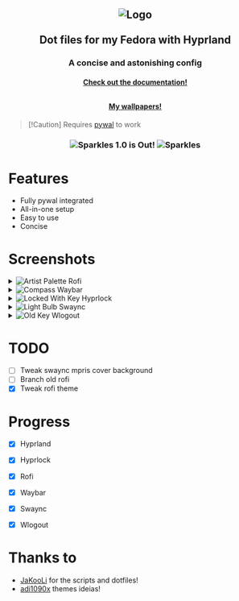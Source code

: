 <h2 align="center">
  <img src="https://raw.githubusercontent.com/zDyanTB/HyprNova/master/src/nova-banner.png" alt="Logo"/><br><br>
  Dot files for my Fedora with Hyprland
</h2>

<h3 align="center">
  A concise and astonishing config
</h3>

<h4 align="center">
  <a href="https://github.com/zDyanTB/HyprNova/blob/master/documentation.md">Check out the documentation!</a><br><br>
  
  <a href="https://github.com/zDyanTB/aesthic-wallpapers">My wallpapers!</a>
  </h4>

>   [!Caution]
>   Requires [pywal](https://github.com/dylanaraps/pywal) to work

<h3 align="center">
	<img src="https://raw.githubusercontent.com/Tarikul-Islam-Anik/Telegram-Animated-Emojis/main/Activity/Sparkles.webp" alt="Sparkles" width="38" height="38" />
	1.0 is Out!
	<img src="https://raw.githubusercontent.com/Tarikul-Islam-Anik/Telegram-Animated-Emojis/main/Activity/Sparkles.webp" alt="Sparkles" width="38" height="38" />
</h3>

# Features
- Fully pywal integrated
- All-in-one setup
- Easy to use
- Concise

# Screenshots
<details>
<summary>
  <img src="https://raw.githubusercontent.com/Tarikul-Islam-Anik/Telegram-Animated-Emojis/main/Activity/Artist%20Palette.webp" alt="Artist Palette" width="32" height="32" />
  Rofi
</summary>

<h4 align="center"> Menu </h4>

![Launcher](src/rofi/launcher.png)

<h4 align="center"> Waybar Changer </h4>

![Waybar](src/rofi/waybar-changer.png)

<h4 align="center"> Wallpaper Selector </h4>

![Wallpapers](src/rofi/wallpaper-selector.png)

<h4 align="center"> Wallpaper Selector </h4>

![Clipboard](src/rofi/clipboard.png)

</details>

<details>
<summary> 
  <img src="https://raw.githubusercontent.com/Tarikul-Islam-Anik/Telegram-Animated-Emojis/main/Travel%20and%20Places/Compass.webp" alt="Compass" width="32" height="32" />
  Waybar
</summary>

![Castle-shot](src/waybar/shot-castle.png)
![Castle-bar](src/waybar/bar-castle.png)

![Space-shot](src/waybar/shot-space.png)
![Space-bar](src/waybar/bar-space.png)

![Flower-shot](src/waybar/shot-flower.png)
![Flower-bar](src/waybar/bar-flower.png)

</details>


<details>
<summary>
  <img src="https://raw.githubusercontent.com/Tarikul-Islam-Anik/Telegram-Animated-Emojis/main/Objects/Locked%20With%20Key.webp" alt="Locked With Key" width="32" height="32" />
  Hyprlock
</summary>

![Girl](src/hyprlock/girl.png)
![Oni](src/hyprlock/oni.png)
![Army](src/hyprlock/army.png)

</details>

<details>
  
<summary>
  <img src="https://raw.githubusercontent.com/Tarikul-Islam-Anik/Telegram-Animated-Emojis/main/Objects/Light%20Bulb.webp" alt="Light Bulb" width="32" height="32" />
  Swaync
</summary>

![White](src/swaync/white.png)
![Yellow](src/swaync/yellow.png)
![Purple](src/swaync/purple.png)

</details>

<details>
<summary>
  <img src="https://raw.githubusercontent.com/Tarikul-Islam-Anik/Telegram-Animated-Emojis/main/Objects/Old%20Key.webp" alt="Old Key" width="32" height="32" />
  Wlogout
</summary>
  
![green](src/wlogout/green.png)
![green-hover](src/wlogout/green-hover.png)
![blue](src/wlogout/blue.png)
![blue](src/wlogout/blue-hover.png)

</details>

# TODO

- [ ] Tweak swaync mpris cover background
- [ ] Branch old rofi
- [x] Tweak rofi theme

# Progress
- [x] Hyprland
- [x] Hyprlock
- [X] Rofi
- [x] Waybar
- [x] Swaync
- [x] Wlogout


# Thanks to
 - [JaKooLi](https://github.com/JaKooLit) for the scripts and dotfiles!
 - [adi1090x](https://github.com/adi1090x/rofi) themes ideias!
